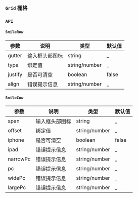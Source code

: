 ### `Grid` 栅格

<ClientOnly>
<template>
  <ShowComponent label="基础栅格">
    <template #component-body>
      <ShowComponentItem position="vertical">
        <smile-row class="demo-row">
          <smile-col :span="12" class="demo-col">col-12</smile-col>
          <smile-col :span="12" class="demo-col">col-12</smile-col>
        </smile-row>
        <smile-row class="demo-row">
          <smile-col :span="6" class="demo-col">col-6</smile-col>
          <smile-col :span="6" class="demo-col">col-6</smile-col>
          <smile-col :span="6" class="demo-col">col-6</smile-col>
          <smile-col :span="6" class="demo-col">col-6</smile-col>
        </smile-row>
      </ShowComponentItem>
    </template>
  <template #component-code>

  ```vue
  <template>
    <smile-row class="demo-row">
      <smile-col :span="12" class="demo-col">col-12</smile-col>
      <smile-col :span="12" class="demo-col">col-12</smile-col>
    </smile-row>
    <smile-row class="demo-row">
      <smile-col :span="6" class="demo-col">col-6</smile-col>
      <smile-col :span="6" class="demo-col">col-6</smile-col>
      <smile-col :span="6" class="demo-col">col-6</smile-col>
      <smile-col :span="6" class="demo-col">col-6</smile-col>
    </smile-row>
  </template>
  <style lang="scss" scoped>
  .demo-row {
    &:not(:first-child) {
      margin-top: 20px;
    }
    .demo-col {
      text-align: center;
      line-height: 40px;
      height: 40px;
      color: #fff;
    }
    .demo-col:nth-child(even) {
      background-color: rgba(0, 160, 233, 0.7);
    }
    .demo-col:nth-child(odd) {
      background-color: #00a0e9;
    }
  }
  </style>
  ```
  </template>
  </ShowComponent>
  <ShowComponent label="区块间隔">
    <template #component-body>
      <ShowComponentItem position="vertical">
        <smile-row class="demo-row" :gutter="16">
          <smile-col :span="6">
            <div class="demo-col">
              col-6
            </div>
          </smile-col>
          <smile-col :span="6">
            <div class="demo-col">
              col-6
            </div>
          </smile-col>
          <smile-col :span="6">
            <div class="demo-col">
              col-6
            </div>
          </smile-col>
          <smile-col :span="6">
            <div class="demo-col">
              col-6
            </div>
          </smile-col>
        </smile-row>
      </ShowComponentItem>
    </template>
  <template #component-code>

  ```vue
  
    <template>
      <smile-row class="demo-row" :gutter="16">
        <smile-col :span="6">
          <div class="demo-col">
            col-6
          </div>
        </smile-col>
        <smile-col :span="6">
          <div class="demo-col">
            col-6
          </div>
        </smile-col>
        <smile-col :span="6">
          <div class="demo-col">
            col-6
          </div>
        </smile-col>
        <smile-col :span="6">
          <div class="demo-col">
            col-6
          </div>
        </smile-col>
      </smile-row>
    </template>
    <style lang="scss" scoped>
    .demo-row {
      &:not(:first-child) {
        margin-top: 20px;
      }
      .demo-col {
        text-align: center;
        line-height: 40px;
        height: 40px;
        color: #fff;
      }
      .demo-col:nth-child(even) {
        background-color: rgba(0, 160, 233, 0.7);
      }
      .demo-col:nth-child(odd) {
        background-color: #00a0e9;
      }
    }
    </style>
  ```
  </template>
  </ShowComponent>
  <ShowComponent label="列偏移">
    <template #component-body>
      <ShowComponentItem position="vertical">
        <smile-row class="demo-row">
          <smile-col :offset="4" :span="6" class="demo-col">col-6</smile-col>
          <smile-col :span="6" class="demo-col">col-6</smile-col>
          <smile-col :span="6" class="demo-col">col-6</smile-col>
        </smile-row>
      </ShowComponentItem>
    </template>
  <template #component-code>

  ```vue
  
    <template>
      <smile-row class="demo-row">
        <smile-col :offset="4" :span="6" class="demo-col">col-6</smile-col>
        <smile-col :span="6" class="demo-col">col-6</smile-col>
        <smile-col :span="6" class="demo-col">col-6</smile-col>
      </smile-row>
    </template>
    <style lang="scss" scoped>
    .demo-row {
      &:not(:first-child) {
        margin-top: 20px;
      }
      .demo-col {
        text-align: center;
        line-height: 40px;
        height: 40px;
        color: #fff;
      }
      .demo-col:nth-child(even) {
        background-color: rgba(0, 160, 233, 0.7);
      }
      .demo-col:nth-child(odd) {
        background-color: #00a0e9;
      }
    }
    </style>
  ```
  </template>
  </ShowComponent>
  <ShowComponent label="flex布局">
    <template #component-body>
      <ShowComponentItem position="vertical">
        <smile-row type="flex" justify="between" class="demo-row">
          <smile-col :span="6" class="demo-col">col-6</smile-col>
          <smile-col :span="6" class="demo-col">col-6</smile-col>
        </smile-row>
        <smile-row type="flex" justify="between" align="center" class="demo-row">
          <smile-col :span="8" class="demo-col" style="height:80px">col-8</smile-col>
          <smile-col :span="8" class="demo-col">col-8</smile-col>
        </smile-row>
      </ShowComponentItem>
    </template>
  <template #component-code>
  
   ```vue
    
    <template>
      <smile-row type="flex" justify="between" class="demo-row">
        <smile-col :span="6" class="demo-col">col-6</smile-col>
        <smile-col :span="6" class="demo-col">col-6</smile-col>
      </smile-row>
      <smile-row type="flex" justify="between" align="center" class="demo-row">
        <smile-col :span="8" class="demo-col" style="height:80px">col-8</smile-col>
        <smile-col :span="8" class="demo-col">col-8</smile-col>
      </smile-row>
    </template>
    <style lang="scss" scoped>
    .demo-row {
      &:not(:first-child) {
        margin-top: 20px;
      }
      .demo-col {
        text-align: center;
        line-height: 40px;
        height: 40px;
        color: #fff;
      }
      .demo-col:nth-child(even) {
        background-color: rgba(0, 160, 233, 0.7);
      }
      .demo-col:nth-child(odd) {
        background-color: #00a0e9;
      }
    }
    </style>
  ```
  </template>
  </ShowComponent>
  <ShowComponent label="响应式">
    <template #component-body>
      <ShowComponentItem position="vertical">
        <smile-row class="demo-row">
          <smile-col :phone="{span:12}" :pc="{span:6}" class="demo-col">col-6</smile-col>
          <smile-col :phone="{span:12}" :pc="{span:6}" class="demo-col">col-6</smile-col>
          <smile-col :phone="{span:12}" :pc="{span:6}" class="demo-col">col-6</smile-col>
        </smile-row>
      </ShowComponentItem>
    </template>
  <template #component-code>

  ```vue
  
    <template>
      <smile-row class="demo-row">
        <smile-col :phone="{span:12}" :pc="{span:6}" class="demo-col">col-6</smile-col>
        <smile-col :phone="{span:12}" :pc="{span:6}" class="demo-col">col-6</smile-col>
        <smile-col :phone="{span:12}" :pc="{span:6}" class="demo-col">col-6</smile-col>
      </smile-row>
    </template>
    <style lang="scss" scoped>
    .demo-row {
      &:not(:first-child) {
        margin-top: 20px;
      }
      .demo-col {
        text-align: center;
        line-height: 40px;
        height: 40px;
        color: #fff;
      }
      .demo-col:nth-child(even) {
        background-color: rgba(0, 160, 233, 0.7);
      }
      .demo-col:nth-child(odd) {
        background-color: #00a0e9;
      }
    }
    </style>
  ```
  </template>
  </ShowComponent>
</template>
</ClientOnly>

<style lang="scss" scoped>
.demo-row {
  display: flex;
  flex-wrap: wrap;
  &:not(:first-child) {
    margin-top: 20px;
  }
  .demo-col {
    flex-shrink: 0;
    text-align: center;
    line-height: 40px;
    height: 40px;
    color: #fff;
  }
  .demo-col:nth-child(even) {
    background-color: rgba(0, 160, 233, 0.7);
  }
  .demo-col:nth-child(odd) {
    background-color: #00a0e9;
  }
}
</style>

### `API`

#### `SmileRow`
|  参数 | 说明 | 类型 | 默认值 |
| ----------   | ---  | ---- | ------ | 
| gutter | 输入框头部图标 |string| _ |
| type | 绑定值 | string/number | _ |
| justify | 是否可清空  | boolean | false |
| align   | 错误提示信息  | string/number | _ |

#### `SmileCow`
|    参数      | 说明 | 类型 | 默认值 |
| ----------   | ---  | ---- | ------ | 
| span | 输入框头部图标 |string| _ |
| offset | 绑定值 | string/number | _ |
| iphone | 是否可清空  | boolean | false |
| ipad   | 错误提示信息  | string/number | _ |
| narrowPc   | 错误提示信息  | string/number | _ |
| pc   | 错误提示信息  | string/number | _ |
| widePc   | 错误提示信息  | string/number | _ |
| largePc   | 错误提示信息  | string/number | _ |
